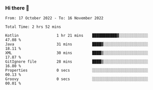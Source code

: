 ### Hi there 👋

<!--START_SECTION:waka-->

```text
From: 17 October 2022 - To: 16 November 2022

Total Time: 2 hrs 52 mins

Kotlin                 1 hr 21 mins    ███████████▓░░░░░░░░░░░░░   47.08 %
Java                   31 mins         ████▓░░░░░░░░░░░░░░░░░░░░   18.11 %
XML                    30 mins         ████▒░░░░░░░░░░░░░░░░░░░░   17.87 %
GitIgnore file         28 mins         ████▒░░░░░░░░░░░░░░░░░░░░   16.80 %
Properties             0 secs          ░░░░░░░░░░░░░░░░░░░░░░░░░   00.13 %
Groovy                 0 secs          ░░░░░░░░░░░░░░░░░░░░░░░░░   00.01 %
```

<!--END_SECTION:waka-->

<!--
**jaimesalcedo1/jaimesalcedo1** is a ✨ _special_ ✨ repository because its `README.md` (this file) appears on your GitHub profile.

Here are some ideas to get you started:

- 🔭 I’m currently working on ...
- 🌱 I’m currently learning ...
- 👯 I’m looking to collaborate on ...
- 🤔 I’m looking for help with ...
- 💬 Ask me about ...
- 📫 How to reach me: ...
- 😄 Pronouns: ...
- ⚡ Fun fact: ...
-->
